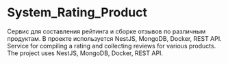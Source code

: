 # System_Rating_Product
Сервис для составления рейтинга и сборке отзывов по различным продуктам. В проекте используется NestJS, MongoDB, Docker, REST API.  Service for compiling a rating and collecting reviews for various products. The project uses NestJS, MongoDB, Docker, REST API.
